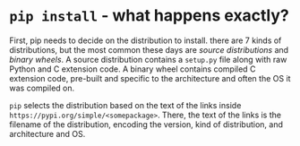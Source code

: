 # `pip install` - what happens exactly?
First, pip needs to decide on the distribution to install. there are 7 kinds of distributions, but the most common these days are *source distributions* and *binary wheels*. A source distribution contains a `setup.py` file along with raw Python and C extension code. A binary wheel contains compiled C extension code, pre-built and specific to the architecture and often the OS it was compiled on. 

`pip` selects the distribution based on the text of the links inside `https://pypi.org/simple/<somepackage>`. There, the text of the links is the filename of the distribution, encoding the version, kind of distribution, and architecture and OS.




